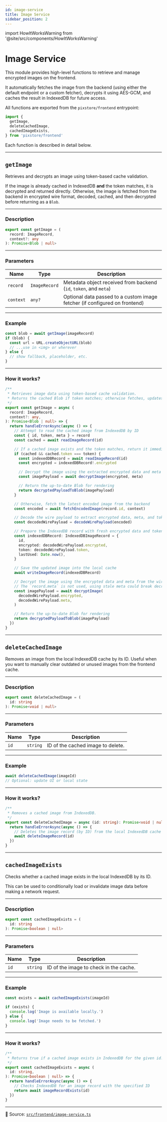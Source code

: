 ```yaml
---
id: image-service
title: Image Service
sidebar_position: 2
---
```


import HowItWorksWarning from '@site/src/components/HowItWorksWarning'

# Image Service

This module provides high-level functions to retrieve and manage encrypted images on the frontend.

It automatically fetches the image from the backend (using either the default endpoint or a custom fetcher), decrypts it using AES-GCM, and caches the result in IndexedDB for future access.

All functions are exported from the `pixstore/frontend` entrypoint:

```ts
import {
  getImage,
  deleteCachedImage,
  cachedImageExists,
} from 'pixstore/frontend'
```

Each function is described in detail below.

---

## `getImage`

Retrieves and decrypts an image using token-based cache validation.

If the image is already cached in IndexedDB **and** the token matches, it is decrypted and returned directly.
Otherwise, the image is fetched from the backend in encrypted wire format, decoded, cached, and then decrypted before returning as a `Blob`.

---

### Description

```ts
export const getImage = (
  record: ImageRecord,
  context?: any
): Promise<Blob | null>
```

---

### Parameters

| Name      | Type          | Description                                                                |
| --------- | ------------- | -------------------------------------------------------------------------- |
| `record`  | `ImageRecord` | Metadata object received from backend (`id`, `token`, and `meta`)          |
| `context` | `any?`        | Optional data passed to a custom image fetcher (if configured on frontend) |

---

### Example

```ts
const blob = await getImage(imageRecord)
if (blob) {
  const url = URL.createObjectURL(blob)
  // ...use in <img> or wherever
} else {
  // show fallback, placeholder, etc.
}
```

---

### How it works?

<HowItWorksWarning />

```ts
/**
 * Retrieves image data using token-based cache validation.
 * Returns the cached Blob if token matches; otherwise fetches, updates, and returns new Blob.
 */
export const getImage = async (
  record: ImageRecord,
  context?: any,
): Promise<Blob | null> => {
  return handleErrorAsync(async () => {
    // Attempt to read the cached image from IndexedDB by ID
    const { id, token, meta } = record
    const cached = await readImageRecord(id)

    // If a cached image exists and the token matches, return it immediately
    if (cached && cached.token === token) {
      const indexedDBRecord = await readImageRecord(id)
      const encrypted = indexedDBRecord!.encrypted

      // Decrypt the image using the extracted encrypted data and meta
      const imagePayload = await decryptImage(encrypted, meta)

      // Return the up-to-date Blob for rendering
      return decryptedPayloadToBlob(imagePayload)
    }

    // Otherwise, fetch the latest encoded image from the backend
    const encoded = await fetchEncodedImage(record.id, context)

    // Decode the wire payload to extract encrypted data, meta, and token
    const decodedWirePayload = decodeWirePayload(encoded)

    // Prepare the IndexedDB record with fresh encrypted data and token
    const indexedDBRecord: IndexedDBImageRecord = {
      id,
      encrypted: decodedWirePayload.encrypted,
      token: decodedWirePayload.token,
      lastUsed: Date.now(),
    }

    // Save the updated image into the local cache
    await writeImageRecord(indexedDBRecord)

    // Decrypt the image using the encrypted data and meta from the wire payload.
    // The `record.meta` is not used, using stale meta could break decryption if the image was recently updated.
    const imagePayload = await decryptImage(
      decodedWirePayload.encrypted,
      decodedWirePayload.meta,
    )

    // Return the up-to-date Blob for rendering
    return decryptedPayloadToBlob(imagePayload)
  })
}
```

---

## `deleteCachedImage`

Removes an image from the local IndexedDB cache by its ID.
Useful when you want to manually clear outdated or unused images from the frontend cache.

---

### Description

```ts
export const deleteCachedImage = (
  id: string
): Promise<void | null>
```

---

### Parameters

| Name | Type     | Description                       |
| ---- | -------- | --------------------------------- |
| `id` | `string` | ID of the cached image to delete. |

---

### Example

```ts
await deleteCachedImage(imageId)
// Optional: update UI or local state
```

---

### How it works?

<HowItWorksWarning />

```ts
/**
 * Removes a cached image from IndexedDB.
 */
export const deleteCachedImage = async (id: string): Promise<void | null> => {
  return handleErrorAsync(async () => {
    // Deletes the image record (by ID) from the local IndexedDB cache
    await deleteImageRecord(id)
  })
}
```

---

## `cachedImageExists`

Checks whether a cached image exists in the local IndexedDB by its ID.

This can be used to conditionally load or invalidate image data before making a network request.

---

### Description

```ts
export const cachedImageExists = (
  id: string
): Promise<boolean | null>
```

---

### Parameters

| Name | Type     | Description                            |
| ---- | -------- | -------------------------------------- |
| `id` | `string` | ID of the image to check in the cache. |

---

### Example

```ts
const exists = await cachedImageExists(imageId)

if (exists) {
  console.log('Image is available locally.')
} else {
  console.log('Image needs to be fetched.')
}
```

---

### How it works?

<HowItWorksWarning />

```ts
/**
 * Returns true if a cached image exists in IndexedDB for the given id.
 */
export const cachedImageExists = async (
  id: string,
): Promise<boolean | null> => {
  return handleErrorAsync(async () => {
    // Checks IndexedDB for an image record with the specified ID
    return await imageRecordExists(id)
  })
}
```

---

📄 Source: [`src/frontend/image-service.ts`](https://github.com/sDenizOzturk/pixstore/blob/main/src/frontend/image-service.ts)
